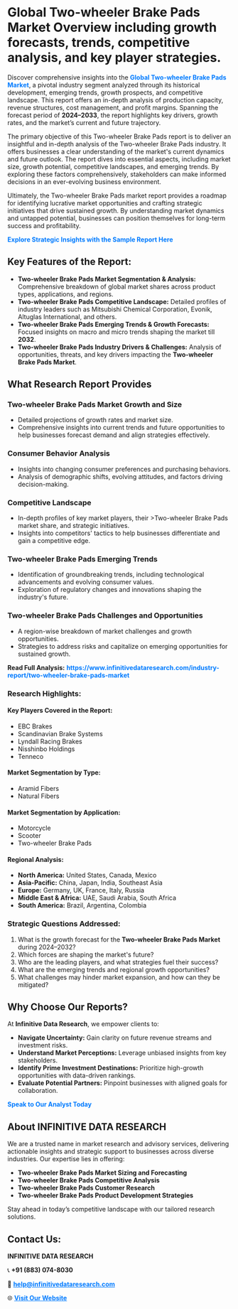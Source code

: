 <h1>Global Two-wheeler Brake Pads Market Overview including growth forecasts, trends, competitive analysis, and key player strategies.</h1>
<p>
Discover comprehensive insights into the 
<a href="https://www.infinitivedataresearch.com/industry-report/two-wheeler-brake-pads-market" rel="dofollow" style="color: #007BFF; text-decoration: none;"><strong>Global Two-wheeler Brake Pads Market</strong></a>, a pivotal industry segment analyzed through its historical development, emerging trends, growth prospects, and competitive landscape. This report offers an in-depth analysis of production capacity, revenue structures, cost management, and profit margins. Spanning the forecast period of <strong>2024–2033</strong>, the report highlights key drivers, growth rates, and the market’s current and future trajectory.
</p>
<p>
The primary objective of this Two-wheeler Brake Pads report is to deliver an insightful and in-depth analysis of the Two-wheeler Brake Pads industry. It offers businesses a clear understanding of the market's current dynamics and future outlook. The report dives into essential aspects, including market size, growth potential, competitive landscapes, and emerging trends. By exploring these factors comprehensively, stakeholders can make informed decisions in an ever-evolving business environment.
</p>
<p>
Ultimately, the Two-wheeler Brake Pads market report provides a roadmap for identifying lucrative market opportunities and crafting strategic initiatives that drive sustained growth. By understanding market dynamics and untapped potential, businesses can position themselves for long-term success and profitability.
</p>
<p>
<a href="https://www.infinitivedataresearch.com/request-sample/reportId=103801" style="color: #007BFF; text-decoration: none;"><strong>Explore Strategic Insights with the Sample Report Here</strong></a>
</p>

<h2>Key Features of the Report:</h2>
<ul>
<li><strong>Two-wheeler Brake Pads Market Segmentation & Analysis:</strong> Comprehensive breakdown of global market shares across product types, applications, and regions.</li>
<li><strong>Two-wheeler Brake Pads Competitive Landscape:</strong> Detailed profiles of industry leaders such as Mitsubishi Chemical Corporation, Evonik, Altuglas International, and others.</li>
<li><strong>Two-wheeler Brake Pads Emerging Trends & Growth Forecasts:</strong> Focused insights on macro and micro trends shaping the market till <strong>2032</strong>.</li>
<li><strong>Two-wheeler Brake Pads Industry Drivers & Challenges:</strong> Analysis of opportunities, threats, and key drivers impacting the <strong>Two-wheeler Brake Pads Market</strong>.</li>
</ul>

<h2>What Research Report Provides</h2>
<h3>Two-wheeler Brake Pads Market Growth and Size</h3>
<ul>
<li>Detailed projections of growth rates and market size.</li>
<li>Comprehensive insights into current trends and future opportunities to help businesses forecast demand and align strategies effectively.</li>
</ul>

<h3>Consumer Behavior Analysis</h3>
<ul>
<li>Insights into changing consumer preferences and purchasing behaviors.</li>
<li>Analysis of demographic shifts, evolving attitudes, and factors driving decision-making.</li>
</ul>

<h3>Competitive Landscape</h3>
<ul>
<li>In-depth profiles of key market players, their >Two-wheeler Brake Pads market share, and strategic initiatives.</li>
<li>Insights into competitors' tactics to help businesses differentiate and gain a competitive edge.</li>
</ul>

<h3>Two-wheeler Brake Pads Emerging Trends</h3>
<ul>
<li>Identification of groundbreaking trends, including technological advancements and evolving consumer values.</li>
<li>Exploration of regulatory changes and innovations shaping the industry's future.</li>
</ul>

<h3>Two-wheeler Brake Pads Challenges and Opportunities</h3>
<ul>
<li>A region-wise breakdown of market challenges and growth opportunities.</li>
<li>Strategies to address risks and capitalize on emerging opportunities for sustained growth.</li>
</ul>
<p><strong>Read Full Analysis:</strong> <a href="https://www.infinitivedataresearch.com/industry-report/two-wheeler-brake-pads-market" rel="dofollow" style="color: #007BFF; text-decoration: none;"><strong>https://www.infinitivedataresearch.com/industry-report/two-wheeler-brake-pads-market</strong></a></p>
<h3>Research Highlights:</h3>
<h4>Key Players Covered in the Report:</h4>
<ul><li>EBC Brakes</li><li>Scandinavian Brake Systems</li><li>Lyndall Racing Brakes</li><li>Nisshinbo Holdings</li><li>Tenneco</li></ul>
<h4>Market Segmentation by Type:</h4>
<ul><li>Aramid Fibers</li><li>Natural Fibers</li></ul>
<h4>Market Segmentation by Application:</h4>
<ul><li>Motorcycle</li><li>Scooter</li><li>Two-wheeler Brake Pads</li></ul>

<h4>Regional Analysis:</h4>
<ul>
<li><strong>North America:</strong> United States, Canada, Mexico</li>
<li><strong>Asia-Pacific:</strong> China, Japan, India, Southeast Asia</li>
<li><strong>Europe:</strong> Germany, UK, France, Italy, Russia</li>
<li><strong>Middle East & Africa:</strong> UAE, Saudi Arabia, South Africa</li>
<li><strong>South America:</strong> Brazil, Argentina, Colombia</li>
</ul>

<h3>Strategic Questions Addressed:</h3>
<ol>
<li>What is the growth forecast for the <strong>Two-wheeler Brake Pads Market</strong> during 2024–2032?</li>
<li>Which forces are shaping the market's future?</li>
<li>Who are the leading players, and what strategies fuel their success?</li>
<li>What are the emerging trends and regional growth opportunities?</li>
<li>What challenges may hinder market expansion, and how can they be mitigated?</li>
</ol>

<h2>Why Choose Our Reports?</h2>
<p>At <strong>Infinitive Data Research</strong>, we empower clients to:</p>
<ul>
<li><strong>Navigate Uncertainty:</strong> Gain clarity on future revenue streams and investment risks.</li>
<li><strong>Understand Market Perceptions:</strong> Leverage unbiased insights from key stakeholders.</li>
<li><strong>Identify Prime Investment Destinations:</strong> Prioritize high-growth opportunities with data-driven rankings.</li>
<li><strong>Evaluate Potential Partners:</strong> Pinpoint businesses with aligned goals for collaboration.</li>
</ul>
<p><a href="https://www.infinitivedataresearch.com/industry-report/two-wheeler-brake-pads-market" rel="dofollow" style="color: #007BFF; text-decoration: none;"><strong>Speak to Our Analyst Today</strong></a></p>

<h2>About INFINITIVE DATA RESEARCH</h2>
<p>We are a trusted name in market research and advisory services, delivering actionable insights and strategic support to businesses across diverse industries. Our expertise lies in offering:</p>
<ul>
<li><strong>Two-wheeler Brake Pads Market Sizing and Forecasting</strong></li>
<li><strong>Two-wheeler Brake Pads Competitive Analysis</strong></li>
<li><strong>Two-wheeler Brake Pads Customer Research</strong></li>
<li><strong>Two-wheeler Brake Pads Product Development Strategies</strong></li>
</ul>
<p>Stay ahead in today’s competitive landscape with our tailored research solutions.</p>

<h2>Contact Us:</h2>
<p><strong>INFINITIVE DATA RESEARCH</strong></p>
<p>📞 <strong>+91 (883) 074-8030</strong></p>
<p>📧 <strong><a href="mailto:help@infinitivedataresearch.com" style="color: #007BFF;">help@infinitivedataresearch.com</a></strong></p>
<p>🌐 <strong><a href="https://www.infinitivedataresearch.com" rel="dofollow" style="color: #007BFF;">Visit Our Website</a></strong></p>